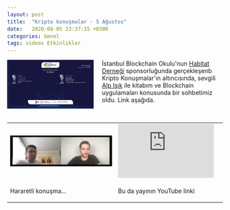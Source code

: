 ```yaml
---
layout: post
title:  "Kripto konuşmalar - 5 Ağustos"
date:   2020-08-05 23:37:15 +0300
categories: Genel
tags: videos Etkinlikler
---
```


<img align="left" src="/assets/kripto-konusmalar-800.jpg" style="width:40%; padding-right:20px"> İstanbul Blockchain Okulu'nun [Habitat Derneği](https://twitter.com/habitatderneği) sponsorluğunda gerçekleşenb Kripto Konuşmalar'ın altıncısında, sevgili [Alp Işık](https://twitter.com/AlppIsik/) ile kitabım ve Blockchain uygulamaları konusunda bir sohbetimiz oldu. Link aşağıda. 

&nbsp;

<table><tr><td style="width:50%">
<img src="/assets/kripto-konusmalar-640.jpg">
</td>
<td style="width:50%">
<iframe width="224" height="126" src="https://www.youtube.com/embed/7_hwH-uOT_c" frameborder="0" allowfullscreen></iframe></td></tr>
<tr><td style="width:50%; vertical-align:top">
<p>
Hararetli konuşma...   
</p></td>
<td style="width:50%; vertical-align:top">
<p>Bu da yayının YouTube linki</p>
</td></tr>
</table>
